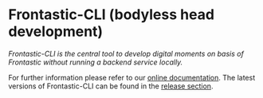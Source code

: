 # Frontastic-CLI (bodyless head development)

*Frontastic-CLI is the central tool to develop digital moments on basis of Frontastic without running a backend service locally.*

For further information please refer to our [online documentation](https://docs.frontastic.cloud/docs/frontastic-cli). The latest versions of Frontastic-CLI can be found in the [release section](https://github.com/FrontasticGmbH/frontastic-cli/releases).
